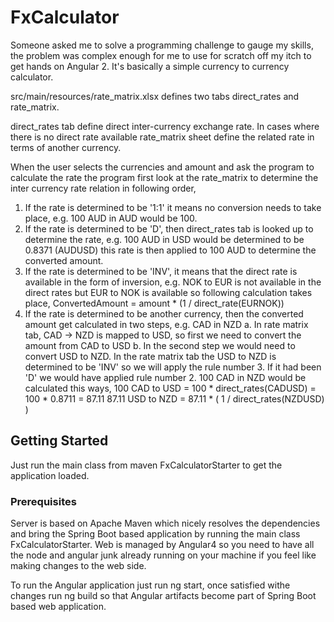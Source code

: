 # FxCalculator

Someone asked me to solve a programming challenge to gauge my skills, the problem was complex enough for me to use for scratch off my itch to get hands on Angular 2.
It's basically a simple currency to currency calculator. 

src/main/resources/rate_matrix.xlsx defines two tabs direct_rates and rate_matrix.

direct_rates tab define direct inter-currency exchange rate.
In cases where there is no direct rate available rate_matrix sheet define the related rate in terms of another currency.

When the user selects the currencies and amount and ask the program to calculate the rate the program first look at the rate_matrix to determine the inter currency rate relation in following order,

1. If the rate is determined to be '1:1' it means no conversion needs to take place, e.g. 100 AUD in AUD would be 100.
2. If the rate is determined to be 'D', then direct_rates tab is looked up to determine the rate, e.g. 100 AUD in USD would be determined to be 0.8371 (AUDUSD) this rate is then applied to 100 AUD to determine the converted amount.
3. If the rate is determined to be 'INV', it means that the direct rate is available in the form of inversion, e.g. NOK to EUR is not available in the direct rates but EUR to NOK is available so following calculation takes place,
    ConvertedAmount = amount * (1 / direct_rate(EURNOK))
4. If the rate is determined to be another currency, then the converted amount get calculated in two steps,
    e.g. CAD in NZD
        a. In rate matrix tab, CAD -> NZD is mapped to USD, so first we need to convert the amount from CAD to USD
        b. In the second step we would need to convert USD to NZD. In the rate matrix tab the USD to NZD is determined to be 'INV' so we will apply the rule number 3. If it had been 'D' we would have applied rule number 2.
    100 CAD in NZD would be calculated this ways,
    100 CAD to USD = 100 * direct_rates(CADUSD) = 100 * 0.8711 = 87.11
    87.11 USD to NZD = 87.11 * ( 1 / direct_rates(NZDUSD) )

## Getting Started

Just run the main class from maven FxCalculatorStarter to get the application loaded.

### Prerequisites

Server is based on Apache Maven which nicely resolves the dependencies and bring the Spring Boot based application by running the main class FxCalculatorStarter.
Web is managed by Angular4 so you need to have all the node and angular junk already running on your machine if you feel like making changes to the web side. 

To run the Angular application just run ng start, once satisfied withe changes run ng build so that Angular artifacts become part of Spring Boot based web application.
